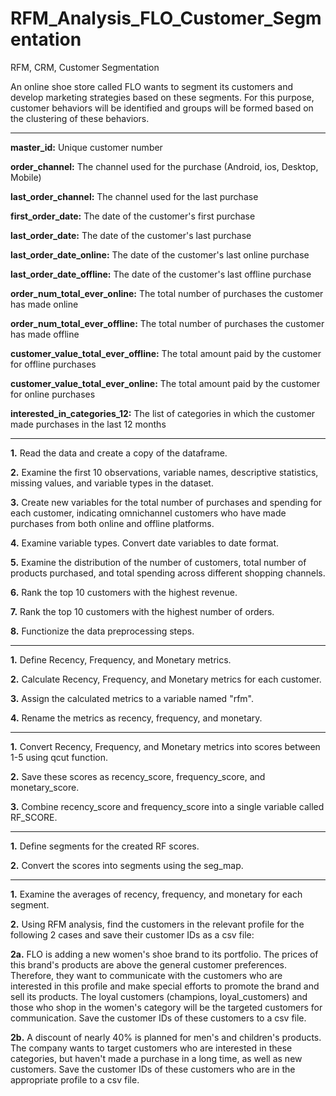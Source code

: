 # RFM_Analysis_FLO_Customer_Segmentation
RFM, CRM, Customer Segmentation

An online shoe store called FLO wants to segment its customers and develop marketing 
strategies based on these segments. For this purpose, customer behaviors will be identified 
and groups will be formed based on the clustering of these behaviors.

-----------------------------------------------------------------------

**master_id:** Unique customer number

**order_channel:** The channel used for the purchase (Android, ios, Desktop, Mobile)

**last_order_channel:** The channel used for the last purchase

**first_order_date:** The date of the customer's first purchase

**last_order_date:** The date of the customer's last purchase

**last_order_date_online:** The date of the customer's last online purchase

**last_order_date_offline:** The date of the customer's last offline purchase

**order_num_total_ever_online:** The total number of purchases the customer has made online

**order_num_total_ever_offline:** The total number of purchases the customer has made offline

**customer_value_total_ever_offline:** The total amount paid by the customer for offline purchases

**customer_value_total_ever_online:** The total amount paid by the customer for online purchases

**interested_in_categories_12:** The list of categories in which the customer made purchases in the last 12 months

-----------------------------------------------------------------------

**1.** Read the data and create a copy of the dataframe.

**2.** Examine the first 10 observations, variable names, descriptive statistics, missing values, and variable types in the dataset.

**3.** Create new variables for the total number of purchases and spending for each customer, 
indicating omnichannel customers who have made purchases from both online and offline platforms.

**4.** Examine variable types. Convert date variables to date format.

**5.** Examine the distribution of the number of customers, total number of products purchased, and total spending across different shopping channels.

**6.** Rank the top 10 customers with the highest revenue.

**7.** Rank the top 10 customers with the highest number of orders.

**8.** Functionize the data preprocessing steps.

-----------------------------------------------------------------------

**1.** Define Recency, Frequency, and Monetary metrics.

**2.** Calculate Recency, Frequency, and Monetary metrics for each customer.

**3.** Assign the calculated metrics to a variable named "rfm".

**4.** Rename the metrics as recency, frequency, and monetary.

-----------------------------------------------------------------------

**1.** Convert Recency, Frequency, and Monetary metrics into scores between 1-5 using qcut function.

**2.** Save these scores as recency_score, frequency_score, and monetary_score.

**3.** Combine recency_score and frequency_score into a single variable called RF_SCORE.

-----------------------------------------------------------------------

**1.** Define segments for the created RF scores.

**2.** Convert the scores into segments using the seg_map.

-----------------------------------------------------------------------

**1.** Examine the averages of recency, frequency, and monetary for each segment.

**2.** Using RFM analysis, find the customers in the relevant profile for the following 2 cases and save their customer IDs as a csv file:

   **2a.** FLO is adding a new women's shoe brand to its portfolio. The prices of this brand's products are above the general customer preferences. 
      Therefore, they want to communicate with the customers who are interested in this profile and make special efforts to promote the brand and sell its products. 
      The loyal customers (champions, loyal_customers) and those who shop in the women's category will be the targeted customers for communication. 
      Save the customer IDs of these customers to a csv file.
      
   **2b.** A discount of nearly 40% is planned for men's and children's products. The company wants to target customers who are interested in these categories, 
      but haven't made a purchase in a long time, as well as new customers. Save the customer IDs of these customers who are in the appropriate profile to a csv file.

